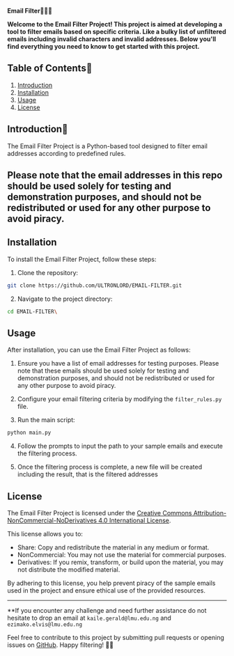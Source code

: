 **Email Filter**🧹🧼🫧

**Welcome to the Email Filter Project! This project is aimed at developing a tool to filter emails based on specific criteria. Like a bulky list of unfiltered emails including invalid characters and invalid addresses. Below you'll find everything you need to know to get started with this project.**

## Table of Contents📃

1. [Introduction](#introduction)
2. [Installation](#installation)
3. [Usage](#usage)
4. [License](#license)

## Introduction🗽

The Email Filter Project is a Python-based tool designed to filter email addresses according to predefined rules.

## Please note that the email addresses in this repo should be used solely for testing and demonstration purposes, and should not be redistributed or used for any other purpose to avoid piracy.


## Installation

To install the Email Filter Project, follow these steps:

1. Clone the repository:

```bash
git clone https://github.com/ULTRONLORD/EMAIL-FILTER.git
```

2. Navigate to the project directory:

```bash
cd EMAIL-FILTER\
```

## Usage

After installation, you can use the Email Filter Project as follows:

1. Ensure you have a list of email addresses for testing purposes. Please note that these emails should be used solely for testing and demonstration purposes, and should not be redistributed or used for any other purpose to avoid piracy.

2. Configure your email filtering criteria by modifying the `filter_rules.py` file.

3. Run the main script:

```bash
python main.py
```

4. Follow the prompts to input the path to your sample emails and execute the filtering process.

5. Once the filtering process is complete, a new file will be created including the result, that is the filtered addresses

## License

The Email Filter Project is licensed under the [Creative Commons Attribution-NonCommercial-NoDerivatives 4.0 International License](https://creativecommons.org/licenses/by-nc-nd/4.0/).

This license allows you to:

- Share: Copy and redistribute the material in any medium or format.
- NonCommercial: You may not use the material for commercial purposes.
- Derivatives: If you remix, transform, or build upon the material, you may not distribute the modified material.

By adhering to this license, you help prevent piracy of the sample emails used in the project and ensure ethical use of the provided resources.

---

**If you encounter any challenge and need further assistance do not hesitate to drop an email at `kaile.gerald@lmu.edu.ng` and `ezimako.elvis@lmu.edu.ng`

Feel free to contribute to this project by submitting pull requests or opening issues on [GitHub](https://github.com/ULRONLORD/EMAIL-FILTER). Happy filtering! 📧✨
